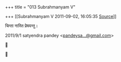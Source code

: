 +++
title = "013 Subrahmanyam V"

+++
[[Subrahmanyam V	2011-09-02, 16:05:35 [Source](https://groups.google.com/g/bvparishat/c/ealRQEDVFPQ)]]



चिन्ता नास्ति प्रेषयन्तु।  
  
  

2011/9/1 satyendra pandey \<[pandeysa...@gmail.com]()\>





